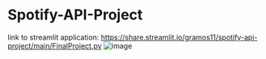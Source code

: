 # Spotify-API-Project
link to streamlit application:
https://share.streamlit.io/gramos11/spotify-api-project/main/FinalProject.py
![image](https://github.com/gramos11/Spotify-API-Project/assets/71738445/5a705e6f-2b6d-464d-a765-639a05d685a5)
